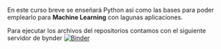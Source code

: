En este curso breve se enseñará Python así como las bases para poder emplearlo para **Machine Learning** con lagunas aplicaciones.

Para ejecutar los archivos del repositorios contamos con el siguiente servidor de bynder [![Binder](https://mybinder.org/badge_logo.svg)](https://mybinder.org/v2/gh/PhoTonycs/Curso_Intro_Python_2020_2/master)
